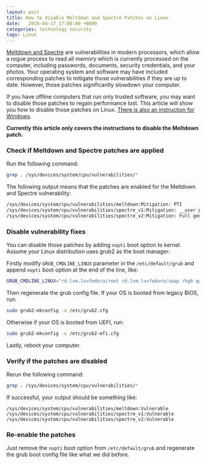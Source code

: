 ```yaml
---
layout: post
title: How to disable Meltdown and Spectre Patches on Linux
date:   2018-04-17 17:00:00 +0800
categories: technology security
tags: Linux
---
```


[Meltdown and Spectre][] are vulnerabilities in modern processors,
which allow a rogue process to read all memory which is currently processed on the computer, including passwords, documents, security credentials, and your photos. Your operating system and software may have included corresponding patches to mitigate those vulnerabilities if they are up to date.
However, those patches significantly slowdown your computer.

If you have offline computers that run only trusted software, you may want to disable those patches to regain performance lost. This article will show you how to disable those patches on Linux. [There is also an instruction for Windows][Windows Meltdown and Spectre].

**Currently this article only covers the instructions to disable the Meltdown patch.**

### Check if Meltdown and Spectre patches are applied
Run the following command:
``` sh
grep . /sys/devices/system/cpu/vulnerabilities/*
```

The following output means that the patches are enabled for the Meltdown and Spectre vulnerability:

``` sh
/sys/devices/system/cpu/vulnerabilities/meltdown:Mitigation: PTI
/sys/devices/system/cpu/vulnerabilities/spectre_v1:Mitigation: __user pointer sanitization
/sys/devices/system/cpu/vulnerabilities/spectre_v2:Mitigation: Full generic retpoline, IBPB, IBRS_FW
```

### Disable vulnerability fixes
You can disable those patches by adding `nopti` boot option to kernel.
Assume your Linux distribution uses grub2 as the boot manager:

Firstly modify `GRUB_CMDLINE_LINUX` parameter in the `/etc/default/grub` and append `nopti` boot option at the end of the line, like:
``` sh
GRUB_CMDLINE_LINUX="rd.lvm.lv=fedora/root rd.lvm.lv=fedora/swap rhgb quiet nopti"
```

Then regenerate the grub config file.
If your OS is booted from legacy BIOS, run:
``` sh
sudo grub2-mkconfig -o /etc/grub2.cfg
```
Otherwise if your OS is booted from UEFI, run:
``` sh
sudo grub2-mkconfig -o /etc/grub2-efi.cfg
```

Lastly, reboot your computer.

### Verify if the patches are disabled
Rerun the following command:
``` sh
grep . /sys/devices/system/cpu/vulnerabilities/*
```

If successful, your output should be something like:
``` shspectre fedora
/sys/devices/system/cpu/vulnerabilities/meltdown:Vulnerable
/sys/devices/system/cpu/vulnerabilities/spectre_v1:Vulnerable
/sys/devices/system/cpu/vulnerabilities/spectre_v2:Vulnerable
```

### Re-enable the patches
Just remove the `nopti` boot option from `/etc/default/grub` and regenerate the grub boot config file like what we did before.

[Meltdown and Spectre]: https://meltdownattack.com/
[Windows Meltdown and Spectre]: https://social.technet.microsoft.com/Forums/windowsserver/en-US/fd9f2f4f-2534-4d61-86cd-fa5f38ac1557/meltdown-and-spectre-must-registry-value-featuresettingsoverride-manually-set-after-patch?forum=winserver8gen
